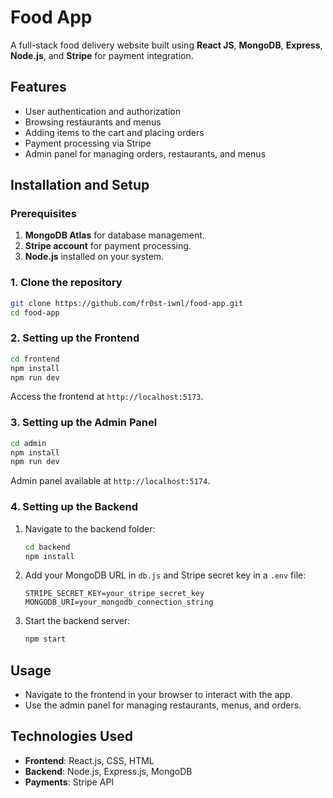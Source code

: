 
# Food App

A full-stack food delivery website built using **React JS**, **MongoDB**, **Express**, **Node.js**, and **Stripe** for payment integration.

## Features

- User authentication and authorization
- Browsing restaurants and menus
- Adding items to the cart and placing orders
- Payment processing via Stripe
- Admin panel for managing orders, restaurants, and menus

## Installation and Setup

### Prerequisites
1. **MongoDB Atlas** for database management.
2. **Stripe account** for payment processing.
3. **Node.js** installed on your system.

### 1. Clone the repository
```bash
git clone https://github.com/fr0st-iwnl/food-app.git
cd food-app
```

### 2. Setting up the Frontend
```bash
cd frontend
npm install
npm run dev
```
Access the frontend at `http://localhost:5173`.

### 3. Setting up the Admin Panel
```bash
cd admin
npm install
npm run dev
```
Admin panel available at `http://localhost:5174`.

### 4. Setting up the Backend
1. Navigate to the backend folder:
   ```bash
   cd backend
   npm install
   ```
2. Add your MongoDB URL in `db.js` and Stripe secret key in a `.env` file:
   ```
   STRIPE_SECRET_KEY=your_stripe_secret_key
   MONGODB_URI=your_mongodb_connection_string
   ```

3. Start the backend server:
   ```bash
   npm start
   ```

## Usage

- Navigate to the frontend in your browser to interact with the app.
- Use the admin panel for managing restaurants, menus, and orders.

## Technologies Used

- **Frontend**: React.js, CSS, HTML
- **Backend**: Node.js, Express.js, MongoDB
- **Payments**: Stripe API

